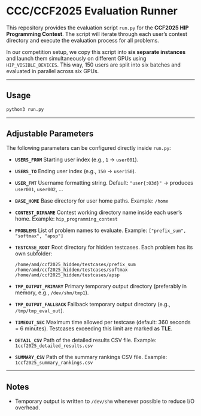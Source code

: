 # CCC/CCF2025 Evaluation Runner

This repository provides the evaluation script `run.py` for the **CCF2025 HIP Programming Contest**.
The script will iterate through each user’s contest directory and execute the evaluation process for all problems.

In our competition setup, we copy this script into **six separate instances** and launch them simultaneously on different GPUs using `HIP_VISIBLE_DEVICES`.
This way, 150 users are split into six batches and evaluated in parallel across six GPUs.

---

## Usage

```bash
python3 run.py
```

---

## Adjustable Parameters

The following parameters can be configured directly inside `run.py`:

* **`USERS_FROM`**
  Starting user index (e.g., `1` → `user001`).

* **`USERS_TO`**
  Ending user index (e.g., `150` → `user150`).

* **`USER_FMT`**
  Username formatting string.
  Default: `"user{:03d}"` → produces `user001`, `user002`, ...

* **`BASE_HOME`**
  Base directory for user home paths.
  Example: `/home`

* **`CONTEST_DIRNAME`**
  Contest working directory name inside each user’s home.
  Example: `hip_programming_contest`

* **`PROBLEMS`**
  List of problem names to evaluate.
  Example: `["prefix_sum", "softmax", "apsp"]`

* **`TESTCASE_ROOT`**
  Root directory for hidden testcases.
  Each problem has its own subfolder:

  ```
  /home/amd/ccf2025_hidden/testcases/prefix_sum
  /home/amd/ccf2025_hidden/testcases/softmax
  /home/amd/ccf2025_hidden/testcases/apsp
  ```

* **`TMP_OUTPUT_PRIMARY`**
  Primary temporary output directory (preferably in memory, e.g., `/dev/shm/tmp1`).

* **`TMP_OUTPUT_FALLBACK`**
  Fallback temporary output directory (e.g., `/tmp/tmp_eval_out`).

* **`TIMEOUT_SEC`**
  Maximum time allowed per testcase (default: 360 seconds = 6 minutes).
  Testcases exceeding this limit are marked as **TLE**.

* **`DETAIL_CSV`**
  Path of the detailed results CSV file.
  Example: `1ccf2025_detailed_results.csv`

* **`SUMMARY_CSV`**
  Path of the summary rankings CSV file.
  Example: `1ccf2025_summary_rankings.csv`

---

## Notes

* Temporary output is written to `/dev/shm` whenever possible to reduce I/O overhead.
